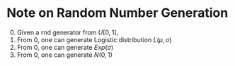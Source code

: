 # Note on Random Number Generation

0. Given a rnd generator from $U[0,1]$,
1. From 0, one can generate Logistic distribution $L(\mu, \sigma)$
2. From 0, one can generate $Exp(\sigma)$
3. From 0, one can generate $N(0,1)$
